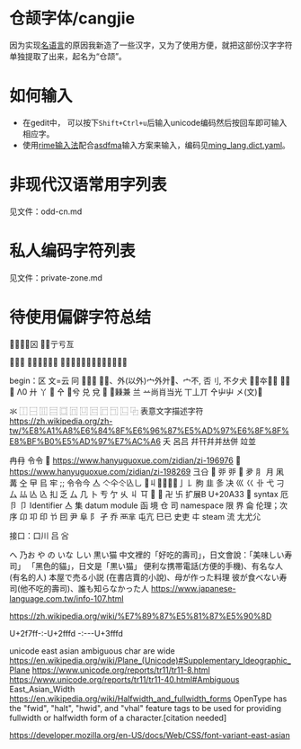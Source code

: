# 仓颉字体/cangjie
因为实现[名语言](https://github.com/yanyingwang/ming)的原因我新造了一些汉字，又为了使用方便，就把这部份汉字字符单独提取了出来，起名为“仓颉”。

# 如何输入
* 在gedit中， 可以按下`Shift+Ctrl+u`后输入unicode编码然后按回车即可输入相应字。
* 使用[rime输入法](https://github.com/yanyingwang/rime_custom)配合[asdfma](https://github.com/yanyingwang/asdfzma/)输入方案来输入，编码见[ming_lang.dict.yaml](https://github.com/yanyingwang/rime_custom/blob/master/dicts/asdfzma/ming_lang.dict.yaml)。


# 非现代汉语常用字列表
见文件：odd-cn.md


# 私人编码字符列表
见文件：private-zone.md


# 待使用偏僻字符总结 

𬼸丫􏸣􏸢龱
𠔃𠔄亍亏亙

𠔁𠔀𠓜
⼬屲巜⼮⼶㠪
㐀㐄㔔㕚㔿㓀㕣㒳㓀㕺㝍㝳㞢

begin：区
文=云
冋
𠅁𫇥𠔃
  𠁡𡖄、外(以外)宀外㚈𡖄、宀不, 否刂, 不夕犬
  𠔄𠦂夲𠂟𠒀 𠔃𬼸𫇥
Λ0
 廾
 丫 𦫳 㐃  𠔃兮 兑 兌 𠫞 𠔥𥡝兼 兰  䒑尚肖当光
丅丄丌 
㐃屮屮
 㐅(文)𰰝

 
 氺
 ⿰ 	⿱ 	⿲ 	⿳ 	⿴ 	⿵ 	⿶ 	⿷ 	⿸ 	⿹ 	⿺ 	⿻ 
 表意文字描述字符
 https://zh.wikipedia.org/zh-tw/%E8%A1%A8%E6%84%8F%E6%96%87%E5%AD%97%E6%8F%8F%E8%BF%B0%E5%AD%97%E7%AC%A6
 夭
 呂吕
幷幵幷并𠀤併  竝並

 冉冄
 令令
𰅰 https://www.hanyuguoxue.com/zidian/zi-196976
𰙽 https://www.hanyuguoxue.com/zidian/zi-198269
彐㕣 𠂎 戼 戼 𡖈  夛
⺼ 月 凩
冓
㒰
曱
㠯
牢
;; 令令今
亼 亽仐仒兦乚
𠃏丩𠁢𠁡𠄍𠄑亅𠄌
胊 韭  㣊  决 巛 巜 卝 弋 刁 ⼛ 厸
亾 兦 㧄 乏 厶 几 卜 亐 亇 乆 丩 㔿 𢀓 𢀑 卍 卐
扩展B U+20A33 
𠨳  syntax 厄
卪 卩 Identifier
亼 集  datum
module 函 境 仓 司
namespace  限 界
侖  伦理；次序
卬 卭 印
兯
囙
尹
阜 阝 孑
乔
襾芈 
屯亢
巳已
史吏
㐄
steam 流 
尢尤尣

接口：口川  吕  吢

へ 乃お や の いな しい 黒い猫
中文裡的「好吃的壽司」，日文會說：「美味しい寿司」
「黑色的貓」，日文是「黒い猫」
便利な携帯電話(方便的手機)、有名な人(有名的人)
本屋で売る小説 (在書店賣的小說)、母が作った料理
彼が食べない寿司(他不吃的壽司)、誰も知らなかった人
https://www.japanese-language.com.tw/info-107.html

https://zh.wikipedia.org/wiki/%E7%89%87%E5%81%87%E5%90%8D


U+2f7ff-:-U+2fffd
-:---U+3fffd

unicode east asian ambiguous char are wide
https://en.wikipedia.org/wiki/Plane_(Unicode)#Supplementary_Ideographic_Plane
https://www.unicode.org/reports/tr11/tr11-8.html
https://www.unicode.org/reports/tr11/tr11-40.html#Ambiguous
 East_Asian_Width
 https://en.wikipedia.org/wiki/Halfwidth_and_fullwidth_forms
 OpenType has the "fwid", "halt", "hwid", and "vhal" feature tags to be used for providing fullwidth or halfwidth form of a character.[citation needed] 
 
 https://developer.mozilla.org/en-US/docs/Web/CSS/font-variant-east-asian
